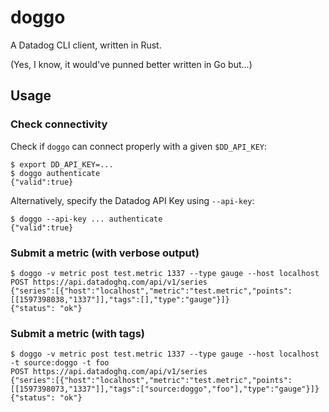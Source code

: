 doggo
===

A Datadog CLI client, written in Rust.

(Yes, I know, it would've punned better written in Go but...)


## Usage

### Check connectivity

Check if `doggo` can connect properly with a given `$DD_API_KEY`:


```
$ export DD_API_KEY=...
$ doggo authenticate
{"valid":true}
```

Alternatively, specify the Datadog API Key using `--api-key`:

```
$ doggo --api-key ... authenticate
{"valid":true}
```

### Submit a metric (with verbose output)

```
$ doggo -v metric post test.metric 1337 --type gauge --host localhost
POST https://api.datadoghq.com/api/v1/series
{"series":[{"host":"localhost","metric":"test.metric","points":[[1597398038,"1337"]],"tags":[],"type":"gauge"}]}
{"status": "ok"}
```

### Submit a metric (with tags)

```
$ doggo -v metric post test.metric 1337 --type gauge --host localhost -t source:doggo -t foo
POST https://api.datadoghq.com/api/v1/series
{"series":[{"host":"localhost","metric":"test.metric","points":[[1597398073,"1337"]],"tags":["source:doggo","foo"],"type":"gauge"}]}
{"status": "ok"}
```
